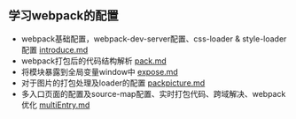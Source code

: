 ## 学习webpack的配置

- webpack基础配置，webpack-dev-server配置、css-loader & style-loader配置 [introduce.md](https://github.com/typhoonIscoming/webpack-basic/blob/master/introduce.md)
- webpack打包后的代码结构解析 [pack.md](https://github.com/typhoonIscoming/webpack-basic/blob/master/pack.md)
- 将模块暴露到全局变量window中 [expose.md](https://github.com/typhoonIscoming/webpack-basic/blob/master/expose.md)
- 对于图片的打包处理及loader的配置 [packpicture.md](https://github.com/typhoonIscoming/webpack-basic/blob/master/packPicture.md)
- 多入口页面的配置及source-map配置、实时打包代码、跨域解决、webpack优化 [multiEntry.md](https://github.com/typhoonIscoming/webpack-basic/blob/master/multiEntry.md)







